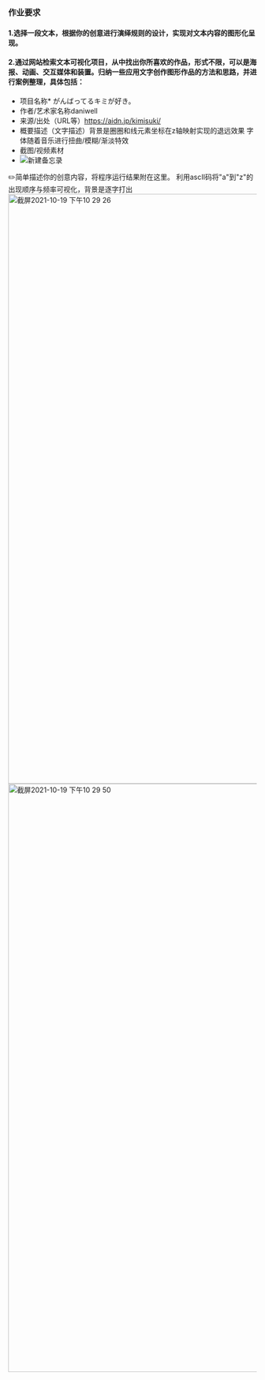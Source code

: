 ### 作业要求
#### 1.选择一段文本，根据你的创意进行演绎规则的设计，实现对文本内容的图形化呈现。
#### 2.通过网站检索文本可视化项目，从中找出你所喜欢的作品，形式不限，可以是海报、动画、交互媒体和装置。归纳一些应用文字创作图形作品的方法和思路，并进行案例整理，具体包括：

- 项目名称* がんばってるキミが好き。
- 作者/艺术家名称daniwell
- 来源/出处（URL等）https://aidn.jp/kimisuki/
- 概要描述（文字描述）背景是圈圈和线元素坐标在z轴映射实现的退远效果
	字体随着音乐进行扭曲/模糊/渐淡特效
- 截图/视频素材
- ![新建备忘录](https://user-images.githubusercontent.com/90957083/137934924-9d9cac2c-140c-4dc9-b030-230428d35917.jpeg)


✏️简单描述你的创意内容，将程序运行结果附在这里。
利用ascII码将"a"到"z"的出现顺序与频率可视化，背景是逐字打出
<img width="1196" alt="截屏2021-10-19 下午10 29 26" src="https://user-images.githubusercontent.com/90957083/137934960-91a442d2-0b23-4459-ac30-0ec6c3877784.png">
<img width="1193" alt="截屏2021-10-19 下午10 29 50" src="https://user-images.githubusercontent.com/90957083/137934968-fc06d580-c581-4485-8407-a808eece1e77.png">
